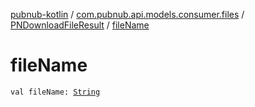 [pubnub-kotlin](../../index.md) / [com.pubnub.api.models.consumer.files](../index.md) / [PNDownloadFileResult](index.md) / [fileName](./file-name.md)

# fileName

`val fileName: `[`String`](https://kotlinlang.org/api/latest/jvm/stdlib/kotlin/-string/index.html)